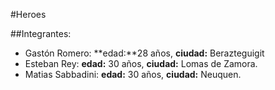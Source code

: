 #Heroes

##Integrantes:
- Gastón Romero: **edad:**28  años, **ciudad:** Berazteguigit 
- Esteban Rey: **edad:** 30 años, **ciudad:** Lomas de Zamora.
- Matias Sabbadini: **edad:** 30 años, **ciudad:** Neuquen. 

